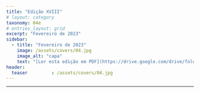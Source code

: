 ```yaml
---
title: "Edição XVIII"
# layout: category
taxonomy: 04e
# entries_layout: grid
excerpt: "Fevereiro de 2023"
sidebar:
  - title: "Fevereiro de 2023"
    image: /assets/covers/04.jpg
    image_alt: "capa"
    text: "[Ler esta edição em PDF](https://drive.google.com/drive/folders/1VLdTF70nA90paDFgnGAW3SXzm_IGp2ZS)"
header:
  teaser         : /assets/covers/04.jpg
---
```


---